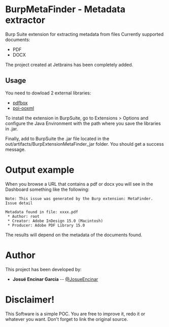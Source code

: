 

# **BurpMetaFinder - Metadata extractor**

Burp Suite extension for extracting metadata from files Currently supported documents:
* PDF
* DOCX

The project created at Jetbrains has been completely added.

## Usage 

You need to dowload 2 external libraries:
* [pdfbox](https://pdfbox.apache.org/)
* [poi-ooxml](https://jar-download.com/artifacts/org.apache.poi/poi-ooxml)

To install the extension in BurpSuite, go to Extensions > Options and configure the Java Environment with the path where you save the libraries in .jar.

Finally, add to BurpSuite the .jar file located in the out/artifacts/BurpExtensionMetaFinder_jar folder. You should get a success message.


# Output example

When you browse a URL that contains a pdf or docx you will see in the Dashboard something like the following:

```
Note: This issue was generated by the Burp extension: MetaFinder.
Issue detail

Metadata found in file: xxxx.pdf
 * Author: root
 * Creator: Adobe InDesign 15.0 (Macintosh)
 * Producer: Adobe PDF Library 15.0
```

The results will depend on the metadata of the documents found.

# Author

This project has been developed by:

* **Josué Encinar García** -- [@JosueEncinar](https://twitter.com/JosueEncinar)


# Disclaimer!

This Software is a simple POC. You are free to improve it, redo it or whatever you want. Don't forget to link the original source.